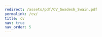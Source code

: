 ```yaml
---
redirect: /assets/pdf/CV_Swadesh_Swain.pdf
permalink: /cv/
title: cv
nav: true
nav_order: 5
---
```

